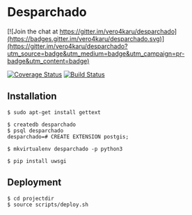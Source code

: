 # Desparchado

[![Join the chat at https://gitter.im/vero4karu/desparchado](https://badges.gitter.im/vero4karu/desparchado.svg)](https://gitter.im/vero4karu/desparchado?utm_source=badge&utm_medium=badge&utm_campaign=pr-badge&utm_content=badge)

[![Coverage Status](https://coveralls.io/repos/vero4karu/desparchado/badge.svg?branch=master&service=github)](https://coveralls.io/github/vero4karu/desparchado?branch=master)
[![Build Status](https://travis-ci.org/vero4karu/desparchado.svg?branch=master)](https://travis-ci.org/vero4karu/desparchado)

## Installation

    $ sudo apt-get install gettext

    $ createdb desparchado
    $ psql desparchado
    desparchado=# CREATE EXTENSION postgis;

    $ mkvirtualenv desparchado -p python3

    $ pip install uwsgi

## Deployment

    $ cd projectdir
    $ source scripts/deploy.sh

